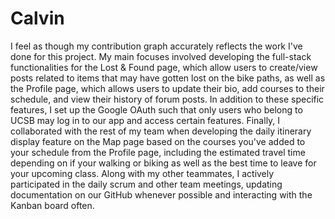 # Calvin

I feel as though my contribution graph accurately reflects the work I've done for this project. My main focuses involved developing the full-stack functionalities for the Lost & Found page, which allow users to create/view posts related to items that may have gotten lost on the bike paths, as well as the Profile page, which allows users to update their bio, add courses to their schedule, and view their history of forum posts. In addition to these specific features, I set up the Google OAuth such that only users who belong to UCSB may log in to our app and access certain features. Finally, I collaborated with the rest of my team when developing the daily itinerary display feature on the Map page based on the courses you've added to your schedule from the Profile page, including the estimated travel time depending on if your walking or biking as well as the best time to leave for your upcoming class. Along with my other teammates, I actively participated in the daily scrum and other team meetings, updating documentation on our GitHub whenever possible and interacting with the Kanban board often.
